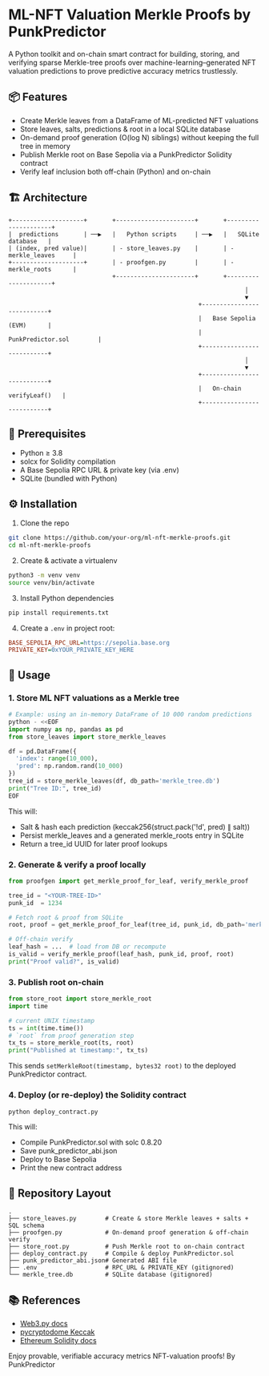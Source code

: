 # ML-NFT Valuation Merkle Proofs by PunkPredictor

A Python toolkit and on-chain smart contract for building, storing, and verifying sparse Merkle-tree proofs over machine-learning–generated NFT valuation predictions to prove predictive accuracy metrics trustlessly.

## 📦 Features

- Create Merkle leaves from a DataFrame of ML-predicted NFT valuations
- Store leaves, salts, predictions & root in a local SQLite database
- On-demand proof generation (O(log N) siblings) without keeping the full tree in memory
- Publish Merkle root on Base Sepolia via a PunkPredictor Solidity contract
- Verify leaf inclusion both off-chain (Python) and on-chain

## 🏗 Architecture

```
+--------------------+       +----------------------+       +---------------------+
|  predictions       | ──▶   |   Python scripts     | ──▶   |   SQLite database   |
| (index, pred value)|       | - store_leaves.py    |       | - merkle_leaves     |
+--------------------+       | - proofgen.py        |       | - merkle_roots      |
                             +----------------------+       +---------------------+
                                                                  │
                                                                  ▼
                                                     +---------------------------+
                                                     |   Base Sepolia (EVM)      |
                                                     |  PunkPredictor.sol        |
                                                     +---------------------------+
                                                                  │
                                                                  ▼
                                                     +---------------------------+
                                                     |   On-chain verifyLeaf()   |
                                                     +---------------------------+
```

## 🔧 Prerequisites

- Python ≥ 3.8
- solcx for Solidity compilation
- A Base Sepolia RPC URL & private key (via .env)
- SQLite (bundled with Python)

## ⚙️ Installation

1. Clone the repo
```bash
git clone https://github.com/your-org/ml-nft-merkle-proofs.git
cd ml-nft-merkle-proofs
```

2. Create & activate a virtualenv
```bash
python3 -m venv venv
source venv/bin/activate
```

3. Install Python dependencies
```bash
pip install requirements.txt
```

4. Create a `.env` in project root:
```ini
BASE_SEPOLIA_RPC_URL=https://sepolia.base.org
PRIVATE_KEY=0xYOUR_PRIVATE_KEY_HERE
```

## 🚀 Usage

### 1. Store ML NFT valuations as a Merkle tree

```python
# Example: using an in-memory DataFrame of 10 000 random predictions
python - <<EOF
import numpy as np, pandas as pd
from store_leaves import store_merkle_leaves

df = pd.DataFrame({
  'index': range(10_000),
  'pred': np.random.rand(10_000)
})
tree_id = store_merkle_leaves(df, db_path='merkle_tree.db')
print("Tree ID:", tree_id)
EOF
```

This will:
- Salt & hash each prediction (keccak256(struct.pack('!d', pred) ∥ salt))
- Persist merkle_leaves and a generated merkle_roots entry in SQLite
- Return a tree_id UUID for later proof lookups

### 2. Generate & verify a proof locally

```python
from proofgen import get_merkle_proof_for_leaf, verify_merkle_proof

tree_id = "<YOUR-TREE-ID>"
punk_id  = 1234

# Fetch root & proof from SQLite
root, proof = get_merkle_proof_for_leaf(tree_id, punk_id, db_path='merkle_tree.db')

# Off-chain verify
leaf_hash = ...  # load from DB or recompute
is_valid = verify_merkle_proof(leaf_hash, punk_id, proof, root)
print("Proof valid?", is_valid)
```

### 3. Publish root on-chain

```python
from store_root import store_merkle_root
import time

# current UNIX timestamp
ts = int(time.time())
# `root` from proof generation step
tx_ts = store_merkle_root(ts, root)
print("Published at timestamp:", tx_ts)
```

This sends `setMerkleRoot(timestamp, bytes32 root)` to the deployed PunkPredictor contract.

### 4. Deploy (or re-deploy) the Solidity contract

```bash
python deploy_contract.py
```

This will:
- Compile PunkPredictor.sol with solc 0.8.20
- Save punk_predictor_abi.json
- Deploy to Base Sepolia
- Print the new contract address

## 📁 Repository Layout

```
.
├── store_leaves.py        # Create & store Merkle leaves + salts + SQL schema
├── proofgen.py            # On-demand proof generation & off-chain verify
├── store_root.py          # Push Merkle root to on-chain contract
├── deploy_contract.py     # Compile & deploy PunkPredictor.sol
├── punk_predictor_abi.json# Generated ABI file
├── .env                   # RPC_URL & PRIVATE_KEY (gitignored)
└── merkle_tree.db         # SQLite database (gitignored)
```

## 📚 References

- [Web3.py docs](https://web3py.readthedocs.io/)
- [pycryptodome Keccak](https://pycryptodome.readthedocs.io/)
- [Ethereum Solidity docs](https://docs.soliditylang.org/)

Enjoy provable, verifiable accuracy metrics NFT-valuation proofs! By PunkPredictor
